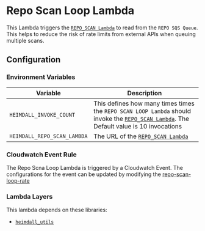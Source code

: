 # Repo Scan Loop Lambda

This Lambda triggers the [`REPO_SCAN Lambda`](../repo_scan/) to read from the `REPO SQS Queue`. This helps to reduce the risk of rate limits from external APIs when queuing multiple scans.

## Configuration

### Environment Variables

| Variable                    | Description                                                                                                                                              |
| --------------------------- | -------------------------------------------------------------------------------------------------------------------------------------------------------- |
| `HEIMDALL_INVOKE_COUNT`     | This defines how many times times the `REPO SCAN LOOP Lambda` should invoke the [`REPO_SCAN Lambda`](../repo_scan/). The Default value is 10 invocations |
| `HEIMDALL_REPO_SCAN_LAMBDA` | The URL of the [`REPO_SCAN Lambda`](../repo_scan/)                                                                                                       |

### Cloudwatch Event Rule

The Repo Scna Loop Lambda is triggered by a Cloudwatch Event. The configurations for the event can be updated by modifying the [repo-scan-loop-rate](https://github.com/WarnerMedia/artemis/blob/c529b00c667da5d3c83678f3e279f7a8c41c1b45/orchestrator/terraform/modules/heimdall/lambdas.tf#L433-L444)

### Lambda Layers

This lambda depends on these libraries:

- [`heimdall_utils`](../layers/heimdall_utils/)
